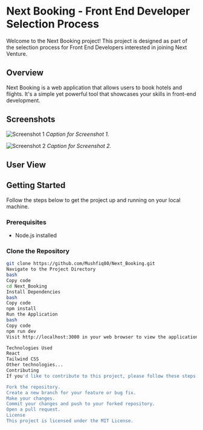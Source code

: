 # Next Booking - Front End Developer Selection Process

Welcome to the Next Booking project! This project is designed as part of the selection process for Front End Developers interested in joining Next Venture.

## Overview

Next Booking is a web application that allows users to book hotels and flights. It's a simple yet powerful tool that showcases your skills in front-end development.

## Screenshots

![Screenshot 1](/path/to/screenshot1.png)
*Caption for Screenshot 1.*

![Screenshot 2](/path/to/screenshot2.png)
*Caption for Screenshot 2.*

<!-- Add more screenshots as needed -->

## User View

<!-- Describe the user view and features of your application -->

## Getting Started

Follow the steps below to get the project up and running on your local machine.

### Prerequisites

- Node.js installed

### Clone the Repository

```bash
git clone https://github.com/Mushfiq80/Next_Booking.git
Navigate to the Project Directory
bash
Copy code
cd Next_Booking
Install Dependencies
bash
Copy code
npm install
Run the Application
bash
Copy code
npm run dev
Visit http://localhost:3000 in your web browser to view the application.

Technologies Used
React
Tailwind CSS
Other technologies...
Contributing
If you'd like to contribute to this project, please follow these steps:

Fork the repository.
Create a new branch for your feature or bug fix.
Make your changes.
Commit your changes and push to your forked repository.
Open a pull request.
License
This project is licensed under the MIT License.

